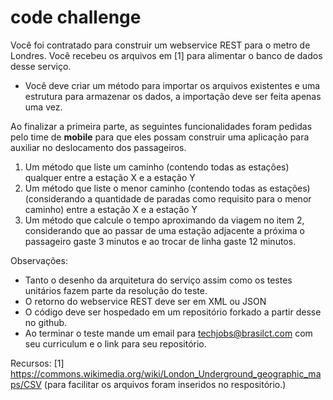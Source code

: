 code challenge
==============

Você foi contratado para construir um webservice REST para o metro de Londres. Você recebeu os arquivos em [1] para alimentar o banco de dados desse serviço. 

* Você deve criar um método para importar os arquivos existentes e uma estrutura para armazenar os dados, a importação deve ser feita apenas uma vez. 

Ao finalizar a primeira parte, as seguintes funcionalidades foram pedidas pelo time de **mobile** para que eles possam construir uma aplicação para auxiliar no deslocamento dos passageiros. 

1. Um método que liste um caminho (contendo todas as estações) qualquer entre a estação X e a estação Y 
2. Um método que liste o menor caminho (contendo todas as estações) (considerando a quantidade de paradas como requisito para o menor caminho) entre a estação X e a estação Y
3. Um método que calcule o tempo aproximando da viagem no item 2, considerando que ao passar de uma estação adjacente a próxima o passageiro gaste 3 minutos e ao trocar de linha gaste 12 minutos. 

Observações: 

* Tanto o desenho da arquitetura do serviço assim como os testes unitários fazem parte da resolução do teste. 
* O retorno do webservice REST deve ser em XML ou JSON 
* O código deve ser hospedado em um repositório forkado a partir desse no github. 
* Ao terminar o teste mande um email para techjobs@brasilct.com com seu curriculum e o link para seu repositório.


Recursos: 
[1] https://commons.wikimedia.org/wiki/London_Underground_geographic_maps/CSV (para facilitar os arquivos foram inseridos no respositório.) 

